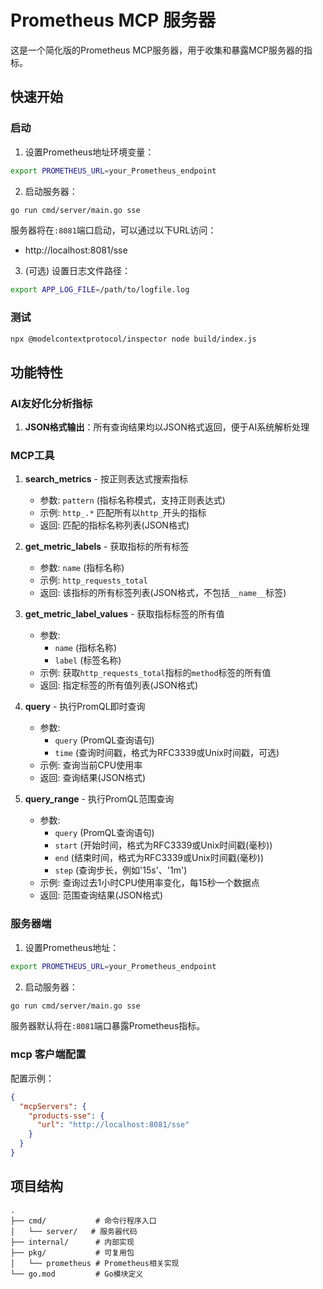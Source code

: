 # Prometheus MCP 服务器

这是一个简化版的Prometheus MCP服务器，用于收集和暴露MCP服务器的指标。

## 快速开始

### 启动

1. 设置Prometheus地址环境变量：
```bash
export PROMETHEUS_URL=your_Prometheus_endpoint
```

2. 启动服务器：
```bash
go run cmd/server/main.go sse
```

服务器将在`:8081`端口启动，可以通过以下URL访问：
- http://localhost:8081/sse

3. (可选) 设置日志文件路径：
```bash
export APP_LOG_FILE=/path/to/logfile.log
```

### 测试
```bash
npx @modelcontextprotocol/inspector node build/index.js
```

## 功能特性

### AI友好化分析指标

1. **JSON格式输出**：所有查询结果均以JSON格式返回，便于AI系统解析处理

### MCP工具

1. **search_metrics** - 按正则表达式搜索指标
   - 参数: `pattern` (指标名称模式，支持正则表达式)
   - 示例: `http_.*` 匹配所有以`http_`开头的指标
   - 返回: 匹配的指标名称列表(JSON格式)

2. **get_metric_labels** - 获取指标的所有标签
   - 参数: `name` (指标名称)
   - 示例: `http_requests_total`
   - 返回: 该指标的所有标签列表(JSON格式，不包括`__name__`标签)

3. **get_metric_label_values** - 获取指标标签的所有值
   - 参数: 
     - `name` (指标名称)
     - `label` (标签名称)
   - 示例: 获取`http_requests_total`指标的`method`标签的所有值
   - 返回: 指定标签的所有值列表(JSON格式)

4. **query** - 执行PromQL即时查询
   - 参数:
     - `query` (PromQL查询语句)
     - `time` (查询时间戳，格式为RFC3339或Unix时间戳，可选)
   - 示例: 查询当前CPU使用率
   - 返回: 查询结果(JSON格式)

5. **query_range** - 执行PromQL范围查询
   - 参数:
     - `query` (PromQL查询语句)
     - `start` (开始时间，格式为RFC3339或Unix时间戳(毫秒))
     - `end` (结束时间，格式为RFC3339或Unix时间戳(毫秒))
     - `step` (查询步长，例如'15s'、'1m')
   - 示例: 查询过去1小时CPU使用率变化，每15秒一个数据点
   - 返回: 范围查询结果(JSON格式)

### 服务器端

1. 设置Prometheus地址：
```bash
export PROMETHEUS_URL=your_Prometheus_endpoint
```
2. 启动服务器：
```bash
go run cmd/server/main.go sse
```

服务器默认将在`:8081`端口暴露Prometheus指标。

### mcp 客户端配置

配置示例：
```json
{
  "mcpServers": {
    "products-sse": {
      "url": "http://localhost:8081/sse"
    }
  }
}
```
## 项目结构

```
.
├── cmd/           # 命令行程序入口
│   └── server/   # 服务器代码
├── internal/      # 内部实现
├── pkg/           # 可复用包
│   └── prometheus # Prometheus相关实现
└── go.mod         # Go模块定义
```